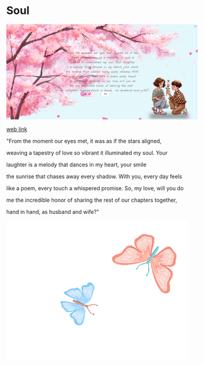 # Soul
<img src="gui.png" alt="gui img"/>



 <a  href="https://soul-xi.vercel.app/" target="_blank"> web link </a>




"From the moment our eyes met, it was as if the stars aligned,

weaving a tapestry of love so vibrant it illuminated my soul. Your

laughter is a melody that dances in my heart, your smile

the sunrise that chases away every shadow. With you, every day feels

like a poem, every touch a whispered promise. So, my love, will you do

me the incredible honor of sharing the rest of our chapters together,

hand in hand, as husband and wife?"


<img src="butterflies.gif" alt="butterflies"  class="charters butterflies"/>
